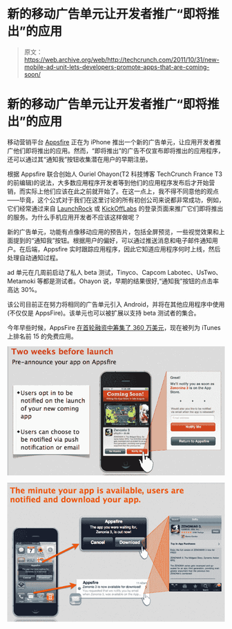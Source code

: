 # 新的移动广告单元让开发者推广“即将推出”的应用

> 原文：<https://web.archive.org/web/http://techcrunch.com/2011/10/31/new-mobile-ad-unit-lets-developers-promote-apps-that-are-coming-soon/>

# 新的移动广告单元让开发者推广“即将推出”的应用

移动营销平台 [Appsfire](https://web.archive.org/web/20230203153832/http://appsfire.com/) 正在为 iPhone 推出一个新的广告单元，让应用开发者推广他们即将推出的应用。然而，“即将推出”的广告不仅宣布即将推出的应用程序，还可以通过其“通知我”按钮收集潜在用户的早期注册。

根据 Appsfire 联合创始人 Ouriel Ohayon(T2 科技博客 TechCrunch France T3 的前编辑)的说法，大多数应用程序开发者等到他们的应用程序发布后才开始营销，而实际上他们应该在此之前就开始了。在这一点上，我不得不同意他的观点——毕竟，这个公式对于我们在这里讨论的所有初创公司来说都非常成功，例如，它们经常通过来自 [LaunchRock](https://web.archive.org/web/20230203153832/http://www.crunchbase.com/company/launchrock) 或 [KickOffLabs](https://web.archive.org/web/20230203153832/http://www.crunchbase.com/company/kickofflabs) 的登录页面来推广它们即将推出的服务。为什么手机应用开发者不应该这样做呢？

新的广告单元，功能有点像移动应用的预告片，包括全屏预览，一些视觉效果和上面提到的“通知我”按钮。根据用户的偏好，可以通过推送消息和电子邮件通知用户。在后端，Appsfire 实时跟踪应用程序，因此它知道应用程序何时上线，然后处理自动通知过程。

ad 单元在几周前启动了私人 beta 测试，Tinyco、Capcom Labotec、UsTwo、Metamoki 等都是测试者。Ohayon 说，早期的结果很好,“通知我”按钮的点击率高达 30%。

该公司目前正在努力将相同的广告单元引入 Android，并将在其他应用程序中使用(不仅仅是 AppsFire)。该单元也可以被扩展以支持 beta 测试者的集合。

今年早些时候，AppsFire [在首轮融资中筹集了 360 万美元](https://web.archive.org/web/20230203153832/https://techcrunch.com/2011/05/30/appsfire-3-6-million/)，现在被列为 iTunes 上排名前 15 的免费应用。

[![](img/a055da056f15d40694dead156107254f.png "coming-soon-ad")](https://web.archive.org/web/20230203153832/https://techcrunch.com/wp-content/uploads/2011/10/coming-soon-ad.png)

[![](img/9adad0ca0cb1e29d32cf42baca96f41e.png "coming-soon-ad2")](https://web.archive.org/web/20230203153832/https://techcrunch.com/wp-content/uploads/2011/10/coming-soon-ad2.png)